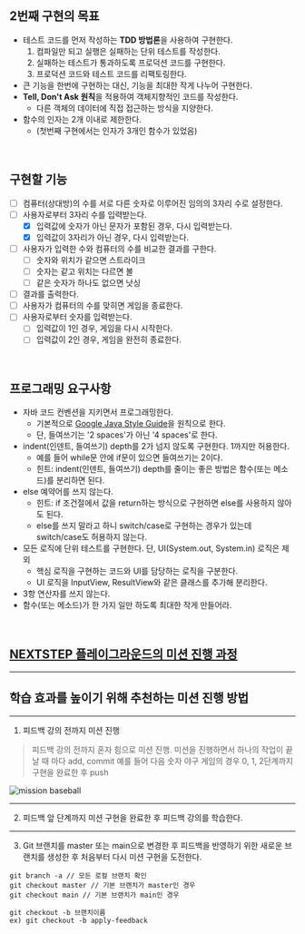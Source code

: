 ## 2번째 구현의 목표

- 테스트 코드를 먼저 작성하는 **TDD 방법론**을 사용하여 구현한다.
  1) 컴파일만 되고 실행은 실패하는 단위 테스트를 작성한다.
  2) 실패하는 테스트가 통과하도록 프로덕션 코드를 구현한다.
  3) 프로덕션 코드와 테스트 코드를 리팩토링한다.
- 큰 기능을 한번에 구현하는 대신, 기능을 최대한 작게 나누어 구현한다.
- **Tell, Don't Ask 원칙**을 적용하여 객체지향적인 코드를 작성한다.
  - 다른 객체의 데이터에 직접 접근하는 방식을 지양한다.
- 함수의 인자는 2개 이내로 제한한다. 
  - (첫번째 구현에서는 인자가 3개인 함수가 있었음)

<br>

## 구현할 기능

- [ ] 컴퓨터(상대방)의 수를 서로 다른 숫자로 이루어진 임의의 3자리 수로 설정한다.
- [ ] 사용자로부터 3자리 수를 입력받는다.
    - [x] 입력값에 숫자가 아닌 문자가 포함된 경우, 다시 입력받는다.
    - [x] 입력값이 3자리가 아닌 경우, 다시 입력받는다.
- [ ] 사용자가 입력한 수와 컴퓨터의 수를 비교한 결과를 구한다.
    - [ ] 숫자와 위치가 같으면 스트라이크
    - [ ] 숫자는 같고 위치는 다르면 볼
    - [ ] 같은 숫자가 하나도 없으면 낫싱
- [ ] 결과를 출력한다.
- [ ] 사용자가 컴퓨터의 수를 맞히면 게임을 종료한다.
- [ ] 사용자로부터 숫자를 입력받는다.
    - [ ] 입력값이 1인 경우, 게임을 다시 시작한다.
    - [ ] 입력값이 2인 경우, 게임을 완전히 종료한다.

<br>

## 프로그래밍 요구사항

- 자바 코드 컨벤션을 지키면서 프로그래밍한다.
    - 기본적으로 [Google Java Style Guide](https://google.github.io/styleguide/javaguide.html)을 원칙으로 한다.
    - 단, 들여쓰기는 '2 spaces'가 아닌 '4 spaces'로 한다.
- indent(인덴트, 들여쓰기) depth를 2가 넘지 않도록 구현한다. 1까지만 허용한다.
    - 예를 들어 while문 안에 if문이 있으면 들여쓰기는 2이다.
    - 힌트: indent(인덴트, 들여쓰기) depth를 줄이는 좋은 방법은 함수(또는 메소드)를 분리하면 된다.
- else 예약어를 쓰지 않는다.
    - 힌트: if 조건절에서 값을 return하는 방식으로 구현하면 else를 사용하지 않아도 된다.
    - else를 쓰지 말라고 하니 switch/case로 구현하는 경우가 있는데 switch/case도 허용하지 않는다.
- 모든 로직에 단위 테스트를 구현한다. 단, UI(System.out, System.in) 로직은 제외
    - 핵심 로직을 구현하는 코드와 UI를 담당하는 로직을 구분한다.
    - UI 로직을 InputView, ResultView와 같은 클래스를 추가해 분리한다.
- 3항 연산자를 쓰지 않는다.
- 함수(또는 메소드)가 한 가지 일만 하도록 최대한 작게 만들어라.

<br>

## [NEXTSTEP 플레이그라운드의 미션 진행 과정](https://github.com/next-step/nextstep-docs/blob/master/playground/README.md)

---
## 학습 효과를 높이기 위해 추천하는 미션 진행 방법

---
1. 피드백 강의 전까지 미션 진행 
> 피드백 강의 전까지 혼자 힘으로 미션 진행. 미션을 진행하면서 하나의 작업이 끝날 때 마다 add, commit
> 예를 들어 다음 숫자 야구 게임의 경우 0, 1, 2단계까지 구현을 완료한 후 push

![mission baseball](https://raw.githubusercontent.com/next-step/nextstep-docs/master/playground/images/mission_baseball.png)

---
2. 피드백 앞 단계까지 미션 구현을 완료한 후 피드백 강의를 학습한다.

---
3. Git 브랜치를 master 또는 main으로 변경한 후 피드백을 반영하기 위한 새로운 브랜치를 생성한 후 처음부터 다시 미션 구현을 도전한다.

```
git branch -a // 모든 로컬 브랜치 확인
git checkout master // 기본 브랜치가 master인 경우
git checkout main // 기본 브랜치가 main인 경우

git checkout -b 브랜치이름
ex) git checkout -b apply-feedback
```
